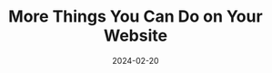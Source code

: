 ---
title: More Things You Can Do on Your Website
description: Robb's extension on James' <a href="https://jamesg.blog/2024/02/19/personal-website-ideas/">100 things you can do on your personal website</a> blog post.
url: https://rknight.me/blog/more-things-you-can-do-on-your-website/
date: 2024-02-20
rss: true
tags:
    - article
    - thoughts
    - ideas
    - indie-web
---